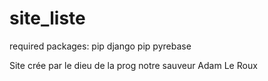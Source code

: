 # site_liste
required packages:
pip django
pip pyrebase


Site crée par le dieu de la prog notre sauveur Adam Le Roux
